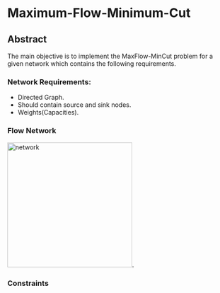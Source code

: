 # Maximum-Flow-Minimum-Cut
## Abstract
The main objective is to implement the MaxFlow-MinCut problem for a given network which contains the following requirements.
### Network Requirements: 
* Directed Graph.
* Should contain source and sink nodes.
* Weights(Capacities).
### Flow Network
<img width="282" alt="network" src="https://cloud.githubusercontent.com/assets/18632383/25983214/35fd787e-36b1-11e7-8bce-fd91202e5b88.png">.

### Constraints

